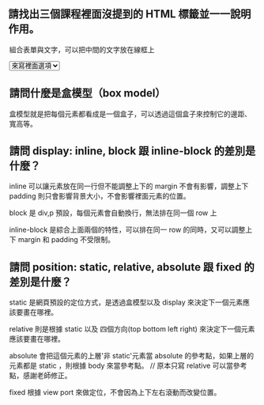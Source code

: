 ## 請找出三個課程裡面沒提到的 HTML 標籤並一一說明作用。

<audio> 可以放音樂檔案，用法是`<audio src = "audio.wav"></audio>`

<legend> 組合表單與文字，可以把中間的文字放在線框上

<select> 會變成下拉式表單可以搭配 <option> 來寫裡面選項

## 請問什麼是盒模型（box model）

盒模型就是把每個元素都看成是一個盒子，可以透過這個盒子來控制它的邊距、寬高等。

## 請問 display: inline, block 跟 inline-block 的差別是什麼？

inline 可以讓元素放在同一行但不能調整上下的 margin 不會有影響，調整上下 padding 則只會影響背景大小，不會影響裡面元素的位置。

block 是 div,p 預設，每個元素會自動換行，無法排在同一個 row 上

inline-block 是綜合上面兩個的特性，可以排在同一 row 的同時，又可以調整上下 margin 和 padding 不受限制。

## 請問 position: static, relative, absolute 跟 fixed 的差別是什麼？

static 是網頁預設的定位方式，是透過盒模型以及 display 來決定下一個元素應該要畫在哪裡。

relative 則是根據 static 以及 四個方向(top bottom left right) 來決定下一個元素應該要畫在哪裡。

absolute 會把這個元素的上層'非 static'元素當 absolute 的參考點，如果上層的元素都是 static ，則根據 body 來當參考點。
// 原本只寫 relative 可以當參考點，感謝老師修正。

fixed 根據 view port 來做定位，不會因為上下左右滾動而改變位置。

